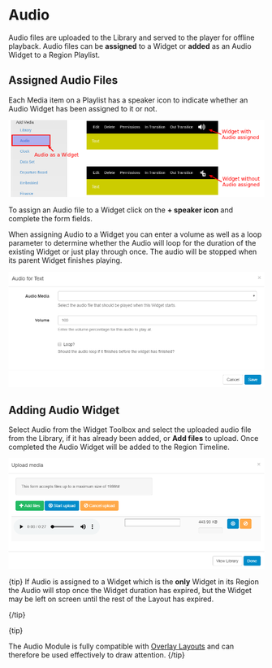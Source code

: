 <!--toc=widgets-->

# Audio

Audio files are uploaded to the Library and served to the player for offline playback. Audio files can be **assigned** to a Widget or **added** as an Audio Widget to a Region Playlist.

## Assigned Audio Files

Each Media item on a Playlist has a speaker icon to indicate whether an Audio Widget has been assigned to it or not.

![Audio on Timeline](img/media_audio_timeline.png)

To assign an Audio file to a Widget click on the **+ speaker icon** and complete the form fields.

When assigning Audio to a Widget you can enter a volume as well as a loop parameter to determine whether the Audio will loop for the duration of the existing Widget or just play through once. The audio will be stopped when its parent Widget finishes playing.

![Audio Assign](img/media_modules_audio_assign.png)

## Adding Audio Widget

Select Audio from the Widget Toolbox and select the uploaded audio file from the Library, if it has already been added, or **Add files** to upload. Once completed the Audio Widget will be added to the Region Timeline.

![Audio AddFile](img/media_modules_audio_addfile.png)

{tip}
If Audio is assigned to a Widget which is the **only** Widget in its Region the Audio will stop once the Widget duration has expired, but the Widget may be left on screen until the rest of the Layout has expired.

{/tip}

{tip}

The Audio Module is fully compatible with [Overlay Layouts](layouts_overlay.html) and can therefore be used effectively to draw attention.
{/tip}